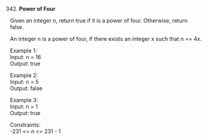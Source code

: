 342. **Power of Four**

Given an integer n, return true if it is a power of four. Otherwise, return false.<br>

An integer n is a power of four, if there exists an integer x such that n == 4x.<br>

 

Example 1:<br>
Input: n = 16<br>
Output: true<br>

Example 2:<br>
Input: n = 5<br>
Output: false<br>

Example 3:<br>
Input: n = 1<br>
Output: true<br>

Constraints:<br>
-231 <= n <= 231 - 1
